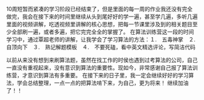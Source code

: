 
10周短暂而紧凑的学习阶段已经结束了，但是里面的每一周的作业我还没有完全做完，我会在接下来的时间里继续从头到尾好好的学一遍，甚至学几遍，多听几遍里面的视频讲解，吃透视频里讲解的核心思想，把每一节课里涉及到的相关题目至少全部刷一遍，或者多遍，把它完完全全的掌握了。
在算法训练营这一段的时间学习中，通过覃超老师的讲解，让我学会了学习算法的方法：１.　五毒神掌　２.　自顶向下　３.　熟记解题模板　４.　不要死磕，看中英文精选评论，写简洁代码

以前从来没有想到来刷算法题，虽然在找工作的时侯也遇到过考算法的公司，自己一直没有重视起来，没有意识到算法的重要性。现如今，非常感谢自己报了算法训练营，才意识到算法有多重要。
在接下来的日子里，我一定会继续好好的学习算法，学会总结整理，一点一点的把算法啃下来，为自己，更为将来！
继续加油了！！
